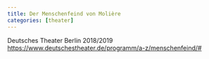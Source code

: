 ```yaml
---
title: Der Menschenfeind von Molière
categories: [theater]
---
```


Deutsches Theater Berlin 2018/2019
https://www.deutschestheater.de/programm/a-z/menschenfeind/#
